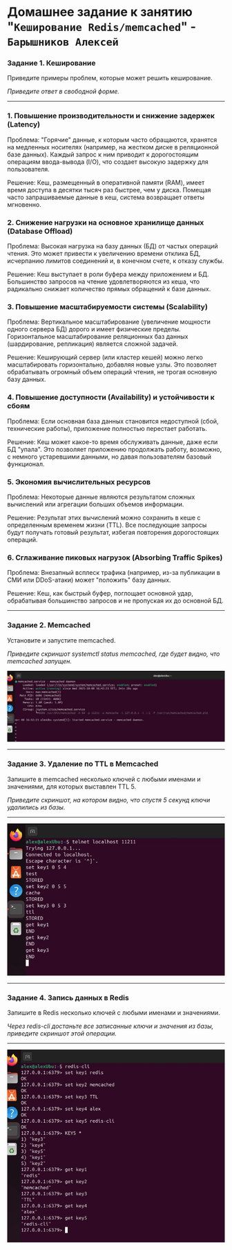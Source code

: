 # Домашнее задание к занятию "`Кеширование Redis/memcached`" - `Барышников Алексей`  

### Задание 1. Кеширование 

Приведите примеры проблем, которые может решить кеширование. 

*Приведите ответ в свободной форме.*

---

### 1. Повышение производительности и снижение задержек (Latency)
Проблема: "Горячие" данные, к которым часто обращаются, хранятся на медленных носителях (например, на жестком диске в реляционной базе данных). Каждый запрос к ним приводит к дорогостоящим операциям ввода-вывода (I/O), что создает высокую задержку для пользователя.

Решение: Кеш, размещенный в оперативной памяти (RAM), имеет время доступа в десятки тысяч раз быстрее, чем у диска. Помещая часто запрашиваемые данные в кеш, система возвращает ответы мгновенно.

### 2. Снижение нагрузки на основное хранилище данных (Database Offload)
Проблема: Высокая нагрузка на базу данных (БД) от частых операций чтения. Это может привести к увеличению времени отклика БД, исчерпанию лимитов соединений и, в конечном счете, к отказу службы.

Решение: Кеш выступает в роли буфера между приложением и БД. Большинство запросов на чтение удовлетворяются из кеша, что радикально снижает количество прямых обращений к базе данных.

### 3. Повышение масштабируемости системы (Scalability)
Проблема: Вертикальное масштабирование (увеличение мощности одного сервера БД) дорого и имеет физические пределы. Горизонтальное масштабирование реляционных баз данных (шардирование, репликация) является сложной задачей.

Решение: Кеширующий сервер (или кластер кешей) можно легко масштабировать горизонтально, добавляя новые узлы. Это позволяет обрабатывать огромный объем операций чтения, не трогая основную базу данных.

### 4. Повышение доступности (Availability) и устойчивости к сбоям
Проблема: Если основная база данных становится недоступной (сбой, технические работы), приложение полностью перестает работать.

Решение: Кеш может какое-то время обслуживать данные, даже если БД "упала". Это позволяет приложению продолжать работу, возможно, с немного устаревшими данными, но давая пользователям базовый функционал.

### 5. Экономия вычислительных ресурсов
Проблема: Некоторые данные являются результатом сложных вычислений или агрегации больших объемов информации.

Решение: Результат этих вычислений можно сохранить в кеше с определенным временем жизни (TTL). Все последующие запросы будут получать готовый результат, избегая повторения дорогостоящих операций.

### 6. Сглаживание пиковых нагрузок (Absorbing Traffic Spikes)
Проблема: Внезапный всплеск трафика (например, из-за публикации в СМИ или DDoS-атаки) может "положить" базу данных.

Решение: Кеш, как быстрый буфер, поглощает основной удар, обрабатывая большинство запросов и не пропуская их до основной БД.  

---


### Задание 2. Memcached

Установите и запустите memcached.

*Приведите скриншот systemctl status memcached, где будет видно, что memcached запущен.*  

![скриншот systemctl status memcached](/img/1.jpg)

---

### Задание 3. Удаление по TTL в Memcached

Запишите в memcached несколько ключей с любыми именами и значениями, для которых выставлен TTL 5. 

*Приведите скриншот, на котором видно, что спустя 5 секунд ключи удалились из базы.*

---

![скриншот](/img/2.jpg)  

---  

### Задание 4. Запись данных в Redis

Запишите в Redis несколько ключей с любыми именами и значениями. 

*Через redis-cli достаньте все записанные ключи и значения из базы, приведите скриншот этой операции.*
  
---  

![скриншот](/img/3.jpg)  
